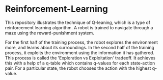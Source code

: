 # Reinforcement-Learning
This repository illustrates the technique of Q-leaning, which is a type of reinforcement learning algorithm. A robot is trained to navigate through a maze using the reward-punishment system.

For the first half of the training process, the robot explores the environment more, and learns about its surroundings. In the second half of the training process, it exploits the environment using the information it has gathered. This process is called the 'Exploration vs Exploitation' tradeoff. It achieves this with a help of a q-table which contains q-values for each state-action pair. For a particular state, the robot chooses the action with the highest q-value.
